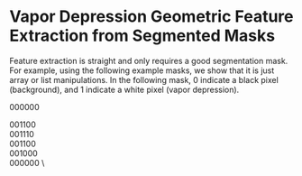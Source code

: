 # Vapor Depression Geometric Feature Extraction from Segmented Masks

Feature extraction is straight and only requires a good segmentation mask. For example, using the following example masks, we show that it is just array or list manipulations. In the following mask, 0 indicate a black pixel (background), and 1 indicate a white pixel (vapor depression). 

000000 

001100 \
001110 \
001100 \
001000 \
000000 \
